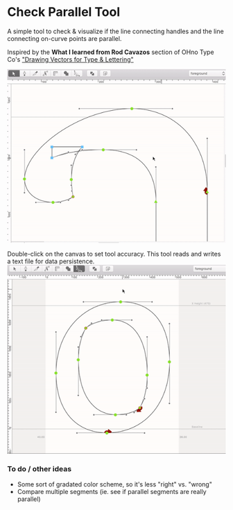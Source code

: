 # Check Parallel Tool
A simple tool to check & visualize if the line connecting handles and the line connecting on-curve points are parallel.

Inspired by the **What I learned from Rod Cavazos** section of OHno Type Co's ["Drawing Vectors for Type & Lettering"](https://ohnotype.co/blog/drawing-vectors)

![animated demo](https://github.com/jtanadi/CheckParallelTool/blob/master/z-misc/demo1_181104.gif "animated demo")

Double-click on the canvas to set tool accuracy. This tool reads and writes a text file for data persistence.
![menu demo](https://github.com/jtanadi/CheckParallelTool/blob/master/z-misc/demo2_181104.gif "menu demo")

### To do / other ideas
- Some sort of gradated color scheme, so it's less "right" vs. "wrong"
- Compare multiple segments (ie. see if parallel segments are really parallel)